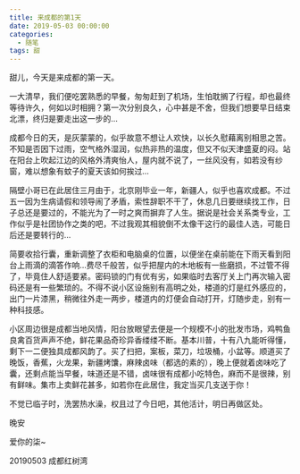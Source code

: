 ```yaml
---
title: 来成都的第1天
date: 2019-05-03 00:00:00
categories:
  - 随笔
tags: 甜
---
```


甜儿，今天是来成都的第一天。

一大清早，我们便吃罢熟悉的早餐，匆匆赶到了机场，生怕耽搁了行程，却也最终等待许久，何如以时相拥？第一次分别良久，心中甚是不舍，但我们想要早日结束北漂，终归是要走出这一步的…

成都今日的天，是灰蒙蒙的，似乎故意不想让人欢快，以长久慰藉离别相思之苦。不知是否因下过雨，空气格外湿润，似热非热的温度，但又不似天津盛夏的闷。站在阳台上吹起江边的风格外清爽怡人，屋内就不说了，一丝风没有，如若没有纱窗，难以想象有蚊子的夏天该如何挨过…

<!-- more -->

隔壁小哥已在此居住三月由于，北京刚毕业一年，新疆人，似乎也喜欢成都。不过五一因为生病请假和领导闹了矛盾，索性辞职不干了，休息几日要继续找工作，日子总还是要过的，不能光为了一时之爽而摒弃了人生。据说是社会关系类专业，工作似乎是社团协作之类的吧，不过我观其相貌倒不太像干这行的最佳人选，可能日后还是要转行的…

简要收拾行囊，重新调整了衣柜和电脑桌的位置，以便坐在桌前能在下雨天看到阳台上雨滴的滴答作响…费尽千般苦，似乎把屋内的木地板有一些磨损，不过管不得了，毕竟住人舒适要紧。密码锁的门有优有劣，如果临时去客厅关上门再次输入密码还是有一些繁琐的。不得不说小区设施别有高明之处，楼道的灯是红外感应的，出门一片漆黑，稍微往外走一两步，楼道内的灯便会自动打开，灯随步走，别有一种科技感。

小区周边很是成都当地风情，阳台放眼望去便是一个规模不小的批发市场，鸡鸭鱼良禽百货声声不绝，鲜花果品奇珍异香缕缕不断。基本川普，十有八九能听得懂，剩下一二便独具成都风韵了。买了扫把，案板，菜刀，垃圾桶，小盆等。顺道买了晚饭，香蕉，火龙果，新疆烤馕，麻辣卤味（都选的素的），晚上便就着卤味吃了囊，还剩点能当早餐，味道还是不错，卤味很有成都小吃特色，麻而不是很辣，别有鲜味。集市上卖鲜花甚多，如若你在此居住，我定当买几支送于你！

不觉已临子时，洗罢热水澡，权且过了今日吧，其他活计，明日再做区处。

晚安

爱你的柒~

20190503 成都红树湾